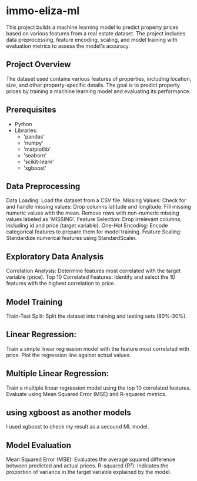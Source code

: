 # immo-eliza-ml





This project builds a machine learning model to predict property prices based on various features from a real estate dataset. The project includes data preprocessing, feature encoding, scaling, and model training with evaluation metrics to assess the model's accuracy.

## Project Overview

The dataset used contains various features of properties, including location, size, and other property-specific details. The goal is to predict property prices by training a machine learning model and evaluating its performance.

## Prerequisites

- Python
- Libraries:
  - 'pandas'
  - 'numpy'
  - 'matplotlib'
  - 'seaborn'
  - 'scikit-learn'
  - 'xgboost'

## Data Preprocessing


Data Loading: Load the dataset from a CSV file.
Missing Values: Check for and handle missing values:
Drop columns latitude and longitude.
Fill missing numeric values with the mean.
Remove rows with non-numeric missing values labeled as 'MISSING'.
Feature Selection: Drop irrelevant columns, including id and price (target variable).
One-Hot Encoding: Encode categorical features to prepare them for model training.
Feature Scaling: Standardize numerical features using StandardScaler.



## Exploratory Data Analysis 

Correlation Analysis: Determine features most correlated with the target variable (price).
Top 10 Correlated Features: Identify and select the 10 features with the highest correlation to price.


## Model Training

Train-Test Split: Split the dataset into training and testing sets (80%-20%).




## Linear Regression:

Train a simple linear regression model with the feature most correlated with price.
Plot the regression line against actual values.



## Multiple Linear Regression:

Train a multiple linear regression model using the top 10 correlated features.
Evaluate using Mean Squared Error (MSE) and R-squared metrics.

## using xgboost as another models 
I used xgboost to check my result as a secound ML model.  

## Model Evaluation

Mean Squared Error (MSE): Evaluates the average squared difference between predicted and actual prices.
R-squared (R²): Indicates the proportion of variance in the target variable explained by the model.